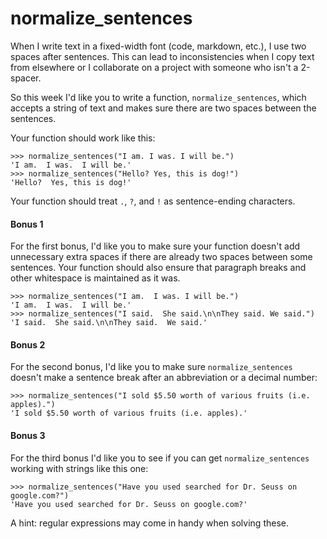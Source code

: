 # normalize_sentences

When I write text in a fixed-width font (code, markdown, etc.), I use two spaces after sentences. This can lead 
to inconsistencies when I copy text from elsewhere or I collaborate on a project with someone who isn't a 2-spacer.

So this week I'd like you to write a function, `normalize_sentences`, which accepts a string of text and makes 
sure there are two spaces between the sentences.

Your function should work like this:

    >>> normalize_sentences("I am. I was. I will be.")
    'I am.  I was.  I will be.'
    >>> normalize_sentences("Hello? Yes, this is dog!")
    'Hello?  Yes, this is dog!'

Your function should treat `.`, `?`, and `!` as sentence-ending characters.

#### Bonus 1

For the first bonus, I'd like you to make sure your function doesn't add unnecessary extra spaces if there 
are already two spaces between some sentences. Your function should also ensure that paragraph breaks and 
other whitespace is maintained as it was.

    >>> normalize_sentences("I am.  I was. I will be.")
    'I am.  I was.  I will be.'
    >>> normalize_sentences("I said.  She said.\n\nThey said. We said.")
    'I said.  She said.\n\nThey said.  We said.'

#### Bonus 2

For the second bonus, I'd like you to make sure `normalize_sentences` doesn't make a sentence break after an 
abbreviation or a decimal number:

    >>> normalize_sentences("I sold $5.50 worth of various fruits (i.e. apples).")
    'I sold $5.50 worth of various fruits (i.e. apples).'

#### Bonus 3

For the third bonus I'd like you to see if you can get `normalize_sentences` working with strings like this one:

    >>> normalize_sentences("Have you used searched for Dr. Seuss on google.com?")
    'Have you used searched for Dr. Seuss on google.com?'

A hint: regular expressions may come in handy when solving these.
